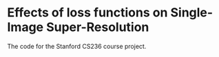 # Effects of loss functions on Single-Image Super-Resolution

The code for the Stanford CS236 course project. 